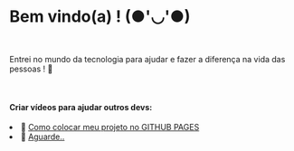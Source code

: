 # Bem vindo(a) ! (●'◡'●)
<br>

Entrei no mundo da tecnologia para ajudar e fazer a diferença na vida das pessoas ! 💜</p>
<br>  
#### Criar vídeos para ajudar outros devs:
 <li>🌱 <a target="_blank" href="https://www.youtube.com/watch?v=OcDCOY1sBdU&list=PLa8Ye6pwKJV9WhFgOepeGmON4h8UozYl0">Como colocar meu projeto no GITHUB PAGES</a></li>
 <li>🌱 <a target="_blank" href="youtube.com/user/jessica17268">Aguarde..</a></li>
